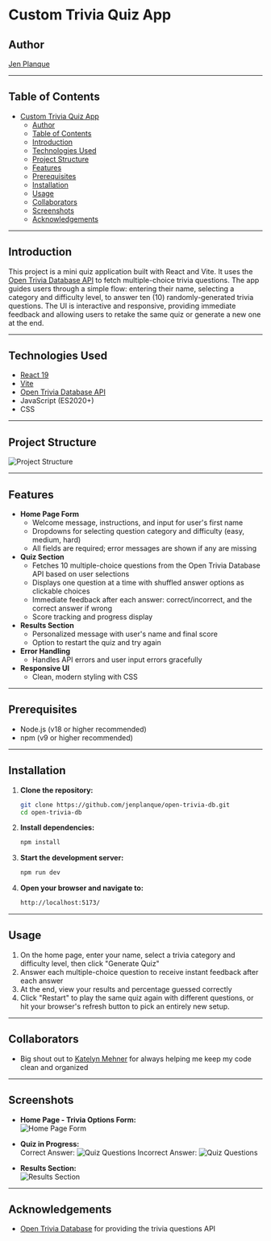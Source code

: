 # Custom Trivia Quiz App

## Author

[Jen Planque](https://github.com/jenplanque)

---

## Table of Contents

- [Custom Trivia Quiz App](#custom-trivia-quiz-app)
  - [Author](#author)
  - [Table of Contents](#table-of-contents)
  - [Introduction](#introduction)
  - [Technologies Used](#technologies-used)
  - [Project Structure](#project-structure)
  - [Features](#features)
  - [Prerequisites](#prerequisites)
  - [Installation](#installation)
  - [Usage](#usage)
  - [Collaborators](#collaborators)
  - [Screenshots](#screenshots)
  - [Acknowledgements](#acknowledgements)

---

## Introduction

This project is a mini quiz application built with React and Vite. It uses the [Open Trivia Database API](https://opentdb.com/) to fetch multiple-choice trivia questions. The app guides users through a simple flow: entering their name, selecting a category and difficulty level, to answer ten (10) randomly-generated trivia questions. The UI is interactive and responsive, providing immediate feedback and allowing users to retake the same quiz or generate a new one at the end.

---

## Technologies Used

- [React 19](https://react.dev/)
- [Vite](https://vitejs.dev/)
- [Open Trivia Database API](https://opentdb.com/)
- JavaScript (ES2020+)
- CSS

---

## Project Structure

![Project Structure](./src/images/Project_Structure.png)

---

## Features

- **Home Page Form**
  - Welcome message, instructions, and input for user's first name
  - Dropdowns for selecting question category and difficulty (easy, medium, hard)
  - All fields are required; error messages are shown if any are missing
- **Quiz Section**
  - Fetches 10 multiple-choice questions from the Open Trivia Database API based on user selections
  - Displays one question at a time with shuffled answer options as clickable choices
  - Immediate feedback after each answer: correct/incorrect, and the correct answer if wrong
  - Score tracking and progress display
- **Results Section**
  - Personalized message with user's name and final score
  - Option to restart the quiz and try again
- **Error Handling**
  - Handles API errors and user input errors gracefully
- **Responsive UI**
  - Clean, modern styling with CSS

---

## Prerequisites

- Node.js (v18 or higher recommended)
- npm (v9 or higher recommended)

---

## Installation

1. **Clone the repository:**

   ```sh
   git clone https://github.com/jenplanque/open-trivia-db.git
   cd open-trivia-db

   ```

2. **Install dependencies:**

   ```sh
   npm install
   ```

3. **Start the development server:**

   ```sh
   npm run dev
   ```

4. **Open your browser and navigate to:**
   ```sh
   http://localhost:5173/
   ```

---

## Usage

1. On the home page, enter your name, select a trivia category and difficulty level, then click "Generate Quiz"
2. Answer each multiple-choice question to receive instant feedback after each answer
3. At the end, view your results and percentage guessed correctly
4. Click "Restart" to play the same quiz again with different questions, or hit your browser's refresh button to pick an entirely new setup.

---

## Collaborators

- Big shout out to [Katelyn Mehner](https://github.com/kmehner) for always helping me keep my code clean and organized

---

## Screenshots

- **Home Page - Trivia Options Form:**  
  ![Home Page Form](./src/images/Homepage.png)

- **Quiz in Progress:**  
  Correct Answer:
  ![Quiz Questions](./src/images/Correct_screenshot.png)
  Incorrect Answer:
  ![Quiz Questions](./src/images/Incorrect_screenshot.png)

- **Results Section:**  
  ![Results Section](./src/images/Results_screenshot.png)

---

## Acknowledgements

- [Open Trivia Database](https://opentdb.com/) for providing the trivia questions API
